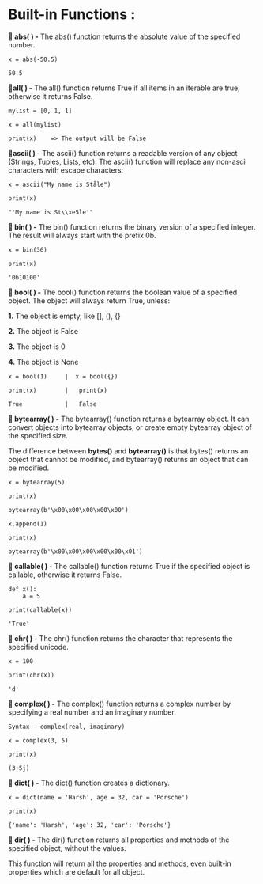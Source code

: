 # Built-in Functions :
**🔸 abs( ) -** The abs() function returns the absolute value of the specified number.

    x = abs(-50.5)
    
    50.5

**🔸all( ) -** The all() function returns True if all items in an iterable are true, otherwise it returns False.

    mylist = [0, 1, 1]

    x = all(mylist)

    print(x)    => The output will be False

**🔸ascii( ) -** The ascii() function returns a readable version of any object (Strings, Tuples, Lists, etc). The ascii() function will replace any non-ascii characters with escape characters:

    x = ascii("My name is Ståle")
    
    print(x)

    "'My name is St\\xe5le'"

**🔸 bin( ) -** The bin() function returns the binary version of a specified integer. The result will always start with the prefix 0b.

    x = bin(36)
    
    print(x)

    '0b10100'

**🔸 bool( ) -** The bool() function returns the boolean value of a specified object. The object will always return True, unless:

**1.** The object is empty, like [], (), {}

**2.** The object is False

**3.** The object is 0

**4.** The object is None

    x = bool(1)     |  x = bool({})

    print(x)        |   print(x)

    True            |   False

**🔸 bytearray( ) -** The bytearray() function returns a bytearray object. It can convert objects into bytearray objects, or create empty bytearray object of the specified size. 

The difference between **bytes()** and **bytearray()** is that bytes() returns an object that cannot be modified, and bytearray() returns an object that can be modified.

    x = bytearray(5)

    print(x)

    bytearray(b'\x00\x00\x00\x00\x00')

    x.append(1)

    print(x)

    bytearray(b'\x00\x00\x00\x00\x00\x01')

**🔸 callable( ) -** The callable() function returns True if the specified object is callable, otherwise it returns False.

    def x():
        a = 5

    print(callable(x))

    'True'

**🔸 chr( ) -** The chr() function returns the character that represents the specified unicode.

    x = 100

    print(chr(x))

    'd'


**🔸 complex( ) -** The complex() function returns a complex number by specifying a real number and an imaginary number.

    Syntax - complex(real, imaginary)

    x = complex(3, 5)

    print(x)

    (3+5j)


**🔸 dict( ) -** The dict() function creates a dictionary.

    x = dict(name = 'Harsh', age = 32, car = 'Porsche')

    print(x)

    {'name': 'Harsh', 'age': 32, 'car': 'Porsche'}

**🔸 dir( ) -** The dir() function returns all properties and methods of the specified object, without the values.

This function will return all the properties and methods, even built-in properties which are default for all object.